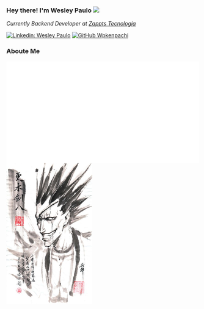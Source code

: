 ### Hey there! I'm Wesley Paulo <img src="https://media.giphy.com/media/hvRJCLFzcasrR4ia7z/giphy.gif" width="25px">
<p>
    <em>Currently Backend Developer at <a href="https://zappts.com">Zappts Tecnologia</a>
    <img' src="https://media.giphy.com/media/WUlplcMpOCEmTGBtBW/giphy.gif" width="30"></br>
    </em>
</p>

[![Linkedin: Wesley Paulo](https://img.shields.io/badge/-Wesley%20Paulo-blue?style=flat-square&logo=Linkedin&logoColor=white&link=https://www.linkedin.com/in/thaianebraga/)](https://www.linkedin.com/in/wesley-paulo-20701a15a/)
[![GitHub Wpkenpachi](https://img.shields.io/github/followers/Wpkenpachi?label=follow&style=social)](https://github.com/Wpkenpachi)
### Aboute Me
<div style='display: flex;flex-wrap: wrap;'>

<img src="assets/carbon.svg" width='585'>
<img src="assets/kenchan.jpg" height='370' width="225">
</div>